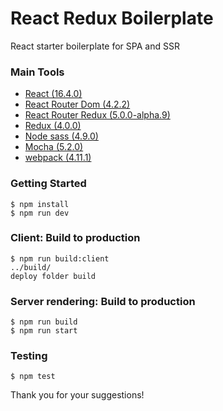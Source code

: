 # React Redux Boilerplate
React starter boilerplate for SPA and SSR
### Main Tools

- [React (16.4.0)](https://github.com/facebook/react)
- [React Router Dom (4.2.2)](https://github.com/rackt/react-router)
- [React Router Redux (5.0.0-alpha.9)](https://github.com/reactjs/react-router-redux)
- [Redux (4.0.0)](https://github.com/rackt/redux)
- [Node sass (4.9.0)](https://github.com/sass/node-sass)
- [Mocha (5.2.0)](https://github.com/mochajs/mocha)
- [webpack (4.11.1)](https://webpack.js.org)

### Getting Started
```
$ npm install
$ npm run dev  
```

### Client: Build to production

```
$ npm run build:client
../build/
deploy folder build
```

### Server rendering: Build to production

```
$ npm run build
$ npm run start
```

### Testing
```
$ npm test
```

Thank you for your suggestions!
